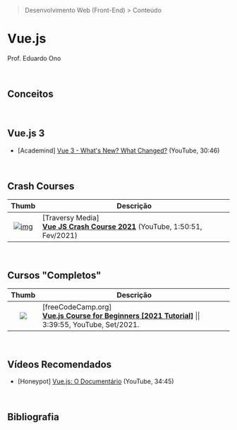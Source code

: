 > Desenvolvimento Web (Front-End) > Conteúdo

# Vue.js

Prof. Eduardo Ono

<br>

## Conceitos

<br>

## Vue.js 3

* [Academind] [Vue 3 - What's New? What Changed?](https://www.youtube.com/watch?v=A5cVyjrKx_Q) (YouTube, 30:46)

<br>

## Crash Courses

| Thumb | Descrição |
| :-: | --- |
| [![img](https://img.youtube.com/vi/qZXt1Aom3Cs/default.jpg)](https://youtu.be/qZXt1Aom3Cs) | [Traversy Media]<br> [**Vue JS Crash Course 2021**](https://www.youtube.com/watch?v=qZXt1Aom3Cs) (YouTube, 1:50:51, Fev/2021)

<br>

## Cursos "Completos"

| Thumb | Descrição |
| :-: | --- |
| [![](https://img.youtube.com/vi/FXpIoQ_rT_c/default.jpg)](https://www.youtube.com/watch?v=FXpIoQ_rT_c "Vue.js Course for Beginners [2021 Tutorial]") | [freeCodeCamp.org] <br> [__Vue.js Course for Beginners [2021 Tutorial]__](https://www.youtube.com/watch?v=FXpIoQ_rT_c) \|\| 3:39:55, YouTube, Set/2021.

<br>

## Vídeos Recomendados

* [Honeypot] [Vue.js: O Documentário](https://www.youtube.com/watch?v=OrxmtDw4pVI) (YouTube, 34:45)

<br>

## Bibliografia

<br>
